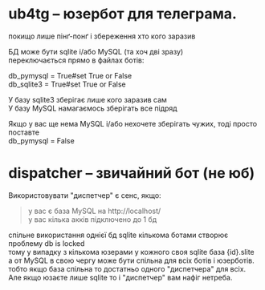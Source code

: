 # ub4tg – юзербот для телеграма.
покищо лише пінґ-понґ
і збереження хто кого заразив 
<br/>

БД може бути sqlite і/або MySQL (та хоч дві зразу) <br/>
переключається прямо в файлах ботів: <br/>

db_pymysql = True#set True or False <br/>
db_sqlite3 = True#set True or False <br/>

У базу sqlite3 зберігає лише кого заразив сам<br/>
У базу MySQL намагаємось зберігать все підряд<br/>

Якщо у вас ще нема MySQL і/або нехочете зберігать чужих, тоді просто поставте <br/>
db_pymysql = False

# dispatcher – звичайний бот (не юб)
Використовувати "диспетчер" є сенс, якщо:<br/>
> у вас є база MySQL на http://localhost/<br/>
> у вас кілька акків підключено до 1 бд<br/>

спільне використання однієї бд sqlite кількома ботами створює проблему db is locked<br/>
тому у випадку з кількома юзерами у кожного своя sqlite база {id}.slite<br/>
а от MySQL в свою чергу може бути спільна для всіх ботів і юзерботів.<br/>
тобто якщо база спільна то достатньо одного "диспетчера" для всіх.<br/>
Але якщо юзаєте лише sqlite то і "диспетчер" вам нафіг нетреба.<br/>

